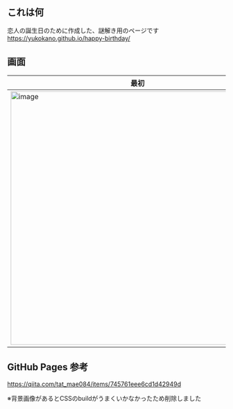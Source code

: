 ## これは何

恋人の誕生日のために作成した、謎解き用のページです
https://yukokano.github.io/happy-birthday/

## 画面

|最初|入力後|
|--|--|
|<img width="585" alt="image" src="https://github.com/YukoKano/happy-birthday/assets/38373129/df47da94-6eec-4a6b-b0c3-0d3513be37c9">|<img width="587" alt="image" src="https://github.com/YukoKano/happy-birthday/assets/38373129/2110420f-ce5d-4db1-b616-1b643c166bb7">|

## GitHub Pages 参考

https://qiita.com/tat_mae084/items/745761eee6cd1d42949d

※背景画像があるとCSSのbuildがうまくいかなかったため削除しました
